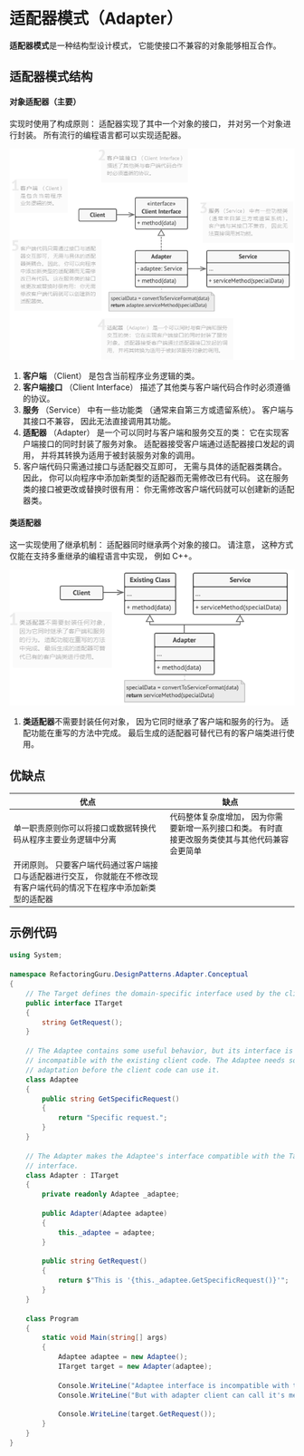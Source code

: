 # 适配器模式（Adapter）

**适配器模式**是一种结构型设计模式， 它能使接口不兼容的对象能够相互合作。

## 适配器模式结构

#### 对象适配器（主要）

实现时使用了构成原则： 适配器实现了其中一个对象的接口， 并对另一个对象进行封装。 所有流行的编程语言都可以实现适配器。

![适配器模式结构图](img/Adapter.png)

1. **客户端** （Client） 是包含当前程序业务逻辑的类。
1. **客户端接口** （Client Interface） 描述了其他类与客户端代码合作时必须遵循的协议。
1. **服务** （Service） 中有一些功能类 （通常来自第三方或遗留系统）。 客户端与其接口不兼容， 因此无法直接调用其功能。
1. **适配器** （Adapter） 是一个可以同时与客户端和服务交互的类： 它在实现客户端接口的同时封装了服务对象。 适配器接受客户端通过适配器接口发起的调用， 并将其转换为适用于被封装服务对象的调用。
1. 客户端代码只需通过接口与适配器交互即可， 无需与具体的适配器类耦合。 因此， 你可以向程序中添加新类型的适配器而无需修改已有代码。 这在服务类的接口被更改或替换时很有用： 你无需修改客户端代码就可以创建新的适配器类。

#### 类适配器

这一实现使用了继承机制： 适配器同时继承两个对象的接口。 请注意， 这种方式仅能在支持多重继承的编程语言中实现， 例如 C++。

![类适配器结构图](img/Adapter_02.png)

1. **类适配器**不需要封装任何对象， 因为它同时继承了客户端和服务的行为。 适配功能在重写的方法中完成。 最后生成的适配器可替代已有的客户端类进行使用。

## 优缺点

| 优点                                                                                                                     | 缺点                                                                                             |
| ------------------------------------------------------------------------------------------------------------------------ | ------------------------------------------------------------------------------------------------ |
| 单一职责原则你可以将接口或数据转换代码从程序主要业务逻辑中分离                                                           | 代码整体复杂度增加， 因为你需要新增一系列接口和类。 有时直接更改服务类使其与其他代码兼容会更简单 |
| 开闭原则。 只要客户端代码通过客户端接口与适配器进行交互， 你就能在不修改现有客户端代码的情况下在程序中添加新类型的适配器 |                                                                                                  |

## 示例代码

```csharp
using System;

namespace RefactoringGuru.DesignPatterns.Adapter.Conceptual
{
    // The Target defines the domain-specific interface used by the client code.
    public interface ITarget
    {
        string GetRequest();
    }

    // The Adaptee contains some useful behavior, but its interface is
    // incompatible with the existing client code. The Adaptee needs some
    // adaptation before the client code can use it.
    class Adaptee
    {
        public string GetSpecificRequest()
        {
            return "Specific request.";
        }
    }

    // The Adapter makes the Adaptee's interface compatible with the Target's
    // interface.
    class Adapter : ITarget
    {
        private readonly Adaptee _adaptee;

        public Adapter(Adaptee adaptee)
        {
            this._adaptee = adaptee;
        }

        public string GetRequest()
        {
            return $"This is '{this._adaptee.GetSpecificRequest()}'";
        }
    }

    class Program
    {
        static void Main(string[] args)
        {
            Adaptee adaptee = new Adaptee();
            ITarget target = new Adapter(adaptee);

            Console.WriteLine("Adaptee interface is incompatible with the client.");
            Console.WriteLine("But with adapter client can call it's method.");

            Console.WriteLine(target.GetRequest());
        }
    }
}
```

